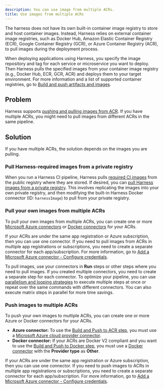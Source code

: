 ```yaml
---
description: You can use image from multiple ACRs.
title: Use images from multiple ACRs
---
```


The harness does not have its own built-in container image registry to store and host container images. Instead, Harness relies on external container image registries, such as Docker Hub, Amazon Elastic Container Registry (ECR), Google Container Registry (GCR), or Azure Container Registry (ACR), to pull images during the deployment process.

When deploying applications using Harness, you specify the image repository and tag for each service or microservice you want to deploy. Then Harness pulls the specified images from your container image registry (e.g., Docker Hub, ECR, GCR, ACR) and deploys them to your target environment. For more information and a list of supported container registries, go to [Build and push artifacts and images](https://developer.harness.io/docs/continuous-integration/use-ci/build-and-upload-artifacts/build-and-upload-an-artifact).

## Problem

Harness supports [pushing and pulling images from ACR](https://developer.harness.io/docs/continuous-integration/use-ci/build-and-upload-artifacts/build-and-push-to-acr). If you have multiple ACRs, you might need to pull images from different ACRs in the same pipeline.

## Solution

If you have multiple ACRs, the solution depends on the images you are pulling.

### Pull Harness-required images from a private registry

When you run a Harness CI pipeline, Harness pulls [required CI images](https://developer.harness.io/docs/continuous-integration/use-ci/set-up-build-infrastructure/harness-ci) from the public registry where they are stored. If desired, you can [pull Harness images from a private registry](https://developer.harness.io/docs/platform/connectors/artifact-repositories/connect-to-harness-container-image-registry-using-docker-connector/#pull-harness-images-from-a-private-registry). This involves replicating the images into your own private registry, and then modifying the built-in Harness Docker connector (ID: `harnessImage`) to pull from your private registry.

### Pull your own images from multiple ACRs

To pull your own images from multiple ACRs, you can create one or more [Microsoft Azure connectors](https://developer.harness.io/docs/platform/connectors/cloud-providers/add-a-microsoft-azure-connector) or [Docker connectors](https://developer.harness.io/docs/platform/connectors/cloud-providers/ref-cloud-providers/docker-registry-connector-settings-reference) for your ACRs.

If your ACRs are under the same app registration or Azure subscription, then you can use one connector. If you need to pull images from ACRs in multiple app registrations or subscriptions, you need to create a separate connector for each app/subscription. For more information, go to [Add a Microsoft Azure connector - Configure credentials](https://developer.harness.io/docs/platform/connectors/cloud-providers/add-a-microsoft-azure-connector/#configure-credentials).

To pull images, use your connectors in **Run** steps or other steps where you need to pull images. If you created multiple connectors, you need to create a separate step for each connector. To optimize your pipeline, you can use [parallelism and looping strategies](https://developer.harness.io/docs/platform/pipelines/looping-strategies/looping-strategies-matrix-repeat-and-parallelism) to execute multiple steps at once or repeat over the same commands with different connectors. You can also execute matrix steps in parallel for more time savings.

### Push images to multiple ACRs

To push your own images to multiple ACRs, you can create one or more Azure or Docker connectors for your ACRs.

* **Azure connector:** To use the [Build and Push to ACR step](https://developer.harness.io/docs/continuous-integration/use-ci/build-and-upload-artifacts/build-and-push-to-acr), you must use a [Microsoft Azure cloud provider connector](https://developer.harness.io/docs/platform/connectors/cloud-providers/add-a-microsoft-azure-connector).
* **Docker connector:** If your ACRs are Docker V2 compliant and you want to use the [Build and Push to Docker step](https://developer.harness.io/docs/continuous-integration/use-ci/build-and-upload-artifacts/build-and-push-to-docker-hub-step-settings), you must use a [Docker connector](https://developer.harness.io/docs/platform/connectors/cloud-providers/ref-cloud-providers/docker-registry-connector-settings-reference) with the **Provider type** as **Other**.

If your ACRs are under the same app registration or Azure subscription, then you can use one connector. If you need to push images to ACRs in multiple app registrations or subscriptions, you need to create a separate connector for each app/subscription. For more information, go to [Add a Microsoft Azure connector - Configure credentials](https://developer.harness.io/docs/platform/connectors/cloud-providers/add-a-microsoft-azure-connector/#configure-credentials).

<!--
These are the original steps that were in this article, but they are not clear and it isn't explained why the user would modify the built-in Harness Image connector.

Steps to follow:
1. Create a new connector using the same details as the default HarnessImage connector - Harness External Images
2. Modify the default HarnessImage connector to point to the internal container registry
3. Pin the images with their repository path (excluding the registry name) as the customer config
4. All pipelines will still pull from the correct container registry and the override would only be to override when/where needed
5. Pulling new images will need to come from the Harness External Images connector
-->
